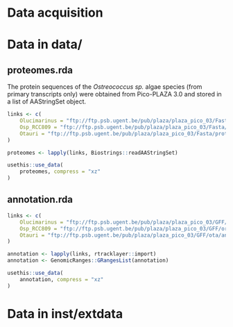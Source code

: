 Data acquisition
================

# Data in data/

## proteomes.rda

The protein sequences of the *Ostreococcus sp.* algae species (from
primary transcripts only) were obtained from Pico-PLAZA 3.0 and stored
in a list of AAStringSet object.

``` r
links <- c(
    Olucimarinus = "ftp://ftp.psb.ugent.be/pub/plaza/plaza_pico_03/Fasta/proteome.selected_transcript.olu.fasta.gz",
    Osp_RCC809 = "ftp://ftp.psb.ugent.be/pub/plaza/plaza_pico_03/Fasta/proteome.selected_transcript.orcc809.fasta.gz",
    Otauri = "ftp://ftp.psb.ugent.be/pub/plaza/plaza_pico_03/Fasta/proteome.selected_transcript.ota.fasta.gz"
)

proteomes <- lapply(links, Biostrings::readAAStringSet)

usethis::use_data(
    proteomes, compress = "xz"
)
```

## annotation.rda

``` r
links <- c(
    Olucimarinus = "ftp://ftp.psb.ugent.be/pub/plaza/plaza_pico_03/GFF/olu/annotation.selected_transcript.all_features.olu.gff3.gz",
    Osp_RCC809 = "ftp://ftp.psb.ugent.be/pub/plaza/plaza_pico_03/GFF/orcc809/annotation.selected_transcript.all_features.orcc809.gff3.gz",
    Otauri = "ftp://ftp.psb.ugent.be/pub/plaza/plaza_pico_03/GFF/ota/annotation.selected_transcript.all_features.ota.gff3.gz"
)

annotation <- lapply(links, rtracklayer::import)
annotation <- GenomicRanges::GRangesList(annotation)

usethis::use_data(
    annotation, compress = "xz"
)
```

# Data in inst/extdata
